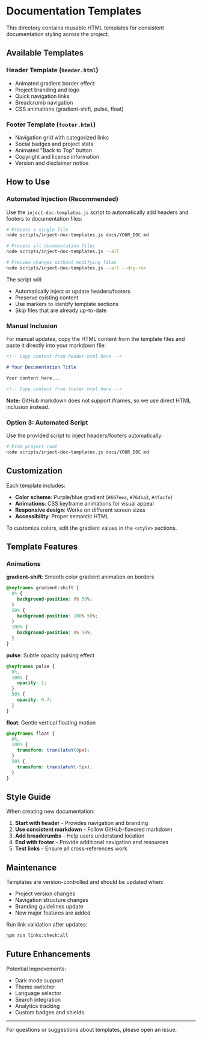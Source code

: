 # Documentation Templates

This directory contains reusable HTML templates for consistent documentation styling across the project.

## Available Templates

### Header Template (`header.html`)

- Animated gradient border effect
- Project branding and logo
- Quick navigation links
- Breadcrumb navigation
- CSS animations (gradient-shift, pulse, float)

### Footer Template (`footer.html`)

- Navigation grid with categorized links
- Social badges and project stats
- Animated "Back to Top" button
- Copyright and license information
- Version and disclaimer notice

## How to Use

### Automated Injection (Recommended)

Use the `inject-doc-templates.js` script to automatically add headers and footers to documentation files:

```bash
# Process a single file
node scripts/inject-doc-templates.js docs/YOUR_DOC.md

# Process all documentation files
node scripts/inject-doc-templates.js --all

# Preview changes without modifying files
node scripts/inject-doc-templates.js --all --dry-run
```

The script will:

- Automatically inject or update headers/footers
- Preserve existing content
- Use markers to identify template sections
- Skip files that are already up-to-date

### Manual Inclusion

For manual updates, copy the HTML content from the template files and paste it directly into your markdown file:

```markdown
<!-- Copy content from header.html here -->

# Your Documentation Title

Your content here...

<!-- Copy content from footer.html here -->
```

**Note:** GitHub markdown does not support iframes, so we use direct HTML inclusion instead.

### Option 3: Automated Script

Use the provided script to inject headers/footers automatically:

```bash
# From project root
node scripts/inject-doc-templates.js docs/YOUR_DOC.md
```

## Customization

Each template includes:

- **Color scheme**: Purple/blue gradient (`#667eea`, `#764ba2`, `#4facfe`)
- **Animations**: CSS keyframe animations for visual appeal
- **Responsive design**: Works on different screen sizes
- **Accessibility**: Proper semantic HTML

To customize colors, edit the gradient values in the `<style>` sections.

## Template Features

### Animations

**gradient-shift**: Smooth color gradient animation on borders

```css
@keyframes gradient-shift {
  0% {
    background-position: 0% 50%;
  }
  50% {
    background-position: 100% 50%;
  }
  100% {
    background-position: 0% 50%;
  }
}
```

**pulse**: Subtle opacity pulsing effect

```css
@keyframes pulse {
  0%,
  100% {
    opacity: 1;
  }
  50% {
    opacity: 0.7;
  }
}
```

**float**: Gentle vertical floating motion

```css
@keyframes float {
  0%,
  100% {
    transform: translateY(0px);
  }
  50% {
    transform: translateY(-5px);
  }
}
```

## Style Guide

When creating new documentation:

1. **Start with header** - Provides navigation and branding
2. **Use consistent markdown** - Follow GitHub-flavored markdown
3. **Add breadcrumbs** - Help users understand location
4. **End with footer** - Provide additional navigation and resources
5. **Test links** - Ensure all cross-references work

## Maintenance

Templates are version-controlled and should be updated when:

- Project version changes
- Navigation structure changes
- Branding guidelines update
- New major features are added

Run link validation after updates:

```bash
npm run links:check:all
```

## Future Enhancements

Potential improvements:

- Dark mode support
- Theme switcher
- Language selector
- Search integration
- Analytics tracking
- Custom badges and shields

---

For questions or suggestions about templates, please open an issue.
